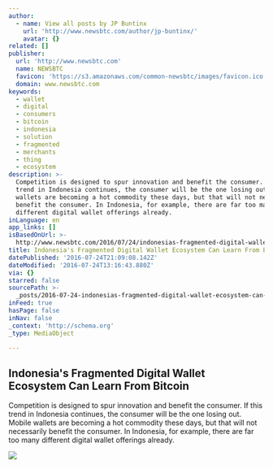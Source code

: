 ```yaml
---
author:
  - name: View all posts by JP Buntinx
    url: 'http://www.newsbtc.com/author/jp-buntinx/'
    avatar: {}
related: []
publisher:
  url: 'http://www.newsbtc.com'
  name: NEWSBTC
  favicon: 'https://s3.amazonaws.com/common-newsbtc/images/favicon.ico'
  domain: www.newsbtc.com
keywords:
  - wallet
  - digital
  - consumers
  - bitcoin
  - indonesia
  - solution
  - fragmented
  - merchants
  - thing
  - ecosystem
description: >-
  Competition is designed to spur innovation and benefit the consumer. If this
  trend in Indonesia continues, the consumer will be the one losing out. Mobile
  wallets are becoming a hot commodity these days, but that will not necessarily
  benefit the consumer. In Indonesia, for example, there are far too many
  different digital wallet offerings already.
inLanguage: en
app_links: []
isBasedOnUrl: >-
  http://www.newsbtc.com/2016/07/24/indonesias-fragmented-digital-wallet-ecosystem-can-learn-bitcoin/
title: Indonesia's Fragmented Digital Wallet Ecosystem Can Learn From Bitcoin
datePublished: '2016-07-24T21:09:08.142Z'
dateModified: '2016-07-24T13:16:43.880Z'
via: {}
starred: false
sourcePath: >-
  _posts/2016-07-24-indonesias-fragmented-digital-wallet-ecosystem-can-learn-fr.md
inFeed: true
hasPage: false
inNav: false
_context: 'http://schema.org'
_type: MediaObject

---
```

<article style=""><h1>Indonesia's Fragmented Digital Wallet Ecosystem Can Learn From Bitcoin</h1><p>Competition is designed to spur innovation and benefit the consumer. If this trend in Indonesia continues, the consumer will be the one losing out. Mobile wallets are becoming a hot commodity these days, but that will not necessarily benefit the consumer. In Indonesia, for example, there are far too many different digital wallet offerings already.</p><img src="http://s3.amazonaws.com/main-newsbtc-images/2016/07/24124607/shutterstock_369661703.jpg" /></article>
